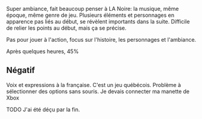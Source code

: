 Super ambiance, fait beaucoup penser à LA Noire: la musique, même époque, même genre de jeu. Plusieurs éléments et personnages en apparence pas liés au début, se révèlent importants dans la suite. Difficile de relier les points au début, mais ça se précise.

Pas pour jouer à l'action, focus sur l'histoire, les personnages et l'ambiance.

Après quelques heures, 45%

Négatif
------
Voix et expressions à la française. C'est un jeu québécois.
Problème à sélectionner des options sans souris. Je devais connecter ma manette de Xbox

TODO
J'ai été déçu par la fin. 
